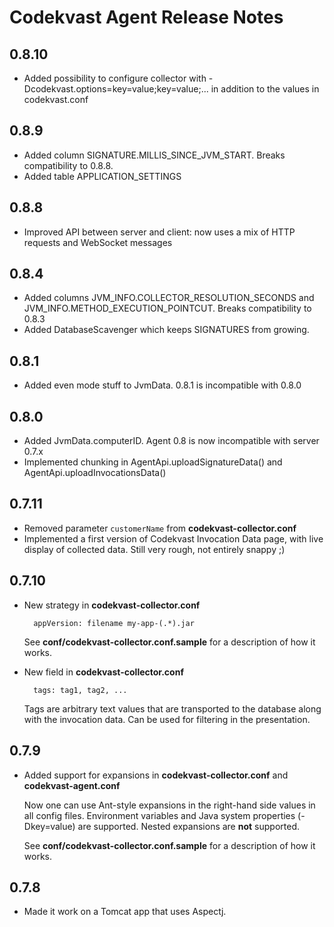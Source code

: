 # Codekvast Agent Release Notes

## 0.8.10

- Added possibility to configure collector with -Dcodekvast.options=key=value;key=value;... in addition to the values in codekvast.conf

## 0.8.9

- Added column SIGNATURE.MILLIS_SINCE_JVM_START. Breaks compatibility to 0.8.8.
- Added table APPLICATION_SETTINGS

## 0.8.8

- Improved API between server and client: now uses a mix of HTTP requests and WebSocket messages

## 0.8.4

- Added columns JVM_INFO.COLLECTOR_RESOLUTION_SECONDS and JVM_INFO.METHOD_EXECUTION_POINTCUT. Breaks compatibility to 0.8.3
- Added DatabaseScavenger which keeps SIGNATURES from growing.

## 0.8.1

- Added even mode stuff to JvmData. 0.8.1 is incompatible with 0.8.0

## 0.8.0

- Added JvmData.computerID. Agent 0.8 is now incompatible with server 0.7.x
- Implemented chunking in AgentApi.uploadSignatureData() and AgentApi.uploadInvocationsData()

## 0.7.11

- Removed parameter `customerName` from **codekvast-collector.conf**
- Implemented a first version of Codekvast Invocation Data page, with live display of collected data. Still very rough, not entirely snappy ;)

## 0.7.10

- New strategy in **codekvast-collector.conf**

        appVersion: filename my-app-(.*).jar

    See **conf/codekvast-collector.conf.sample** for a description of how it works.

- New field in **codekvast-collector.conf**

        tags: tag1, tag2, ...

    Tags are arbitrary text values that are transported to the database along with the invocation data.
    Can be used for filtering in the presentation.

## 0.7.9

- Added support for expansions in **codekvast-collector.conf** and **codekvast-agent.conf**

    Now one can use Ant-style expansions in the right-hand side values in all config files.
    Environment variables and Java system properties (-Dkey=value) are supported.
    Nested expansions are **not** supported.

    See **conf/codekvast-collector.conf.sample** for a description of how it works.

## 0.7.8

- Made it work on a Tomcat app that uses Aspectj.
